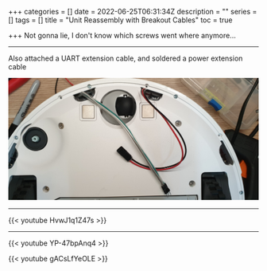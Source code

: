 +++
categories = []
date = 2022-06-25T06:31:34Z
description = ""
series = []
tags = []
title = "Unit Reassembly with Breakout Cables"
toc = true

+++
Not gonna lie, I don't know which screws went where anymore...

***

Also attached a UART extension cable, and soldered a power extension cable

![](/uploads/20220625-20220624_200048.jpg)

***

{{< youtube HvwJ1q1Z47s >}}

***

{{< youtube YP-47bpAnq4 >}}

{{< youtube gACsLfYeOLE >}}